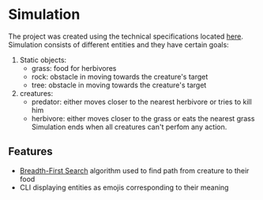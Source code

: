 # Simulation
The project was created using the technical specifications located [here](https://zhukovsd.github.io/java-backend-learning-course/projects/simulation/).
Simulation consists of different entities and they have certain goals:
1. Static objects:
     - grass: food for herbivores
     - rock: obstacle in moving towards the creature's target
     - tree: obstacle in moving towards the creature's target
2. creatures:
    - predator: either moves closer to the nearest herbivore or tries to kill him 
    - herbivore: either moves closer to the grass or eats the nearest grass
Simulation ends when all creatures can't perfom any action.
## Features
 - [Breadth-First Search](https://en.wikipedia.org/wiki/Breadth-first_search) algorithm used to find path from creature to their food
 - CLI displaying entities as emojis corresponding to their meaning

